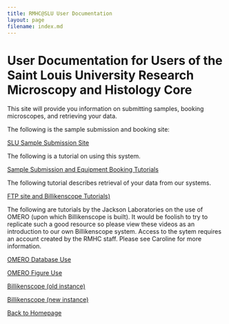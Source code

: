 ```yaml
---
title: RMHC@SLU User Documentation
layout: page
filename: index.md
--- 
```


# User Documentation for Users of the Saint Louis University Research Microscopy and Histology Core

This site will provide you information on submitting samples, booking microscopes, and retrieving your data.  

The following is the sample submission and booking site:

[SLU Sample Submission Site](https://slu-mhc.calpendo.com/)

The following is a tutorial on using this system.

[Sample Submission and Equipment Booking Tutorials](https://slu-rmhc.github.io/SLU-RMHC-User-Documentation/sample_submission)

The following tutorial describes retrieval of your data from our systems.

[FTP site and Billikenscope Tutorials)](https://slu-rmhc.github.io/SLU-RMHC-User-Documentation/client_data)

The following are tutorials by the Jackson Laboratories on the use of OMERO (upon which Billikenscope is built).  It would be foolish to try to replicate such a good resource so please view these videos as an introduction to our own Billikenscope system.  Access to the sytem requires an account created by the RMHC staff.  Please see Caroline for more information.

[OMERO Database Use](https://www.youtube.com/watch?v=e3u-Ugd4W7w)

[OMERO Figure Use](https://www.youtube.com/watch?v=YeCFaB7VAAQ)


[Billikenscope (old instance)](https://www.billikenscope.com)

[Billikenscope (new instance)](https://gamma.billikenscope.com)



[Back to Homepage](https://www.slu.edu/medicine/pathology/microscopy-histology-core.php)
